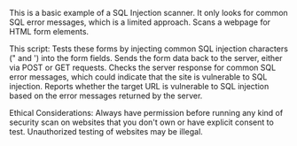 This is a basic example of a SQL Injection scanner. It only looks for common SQL error messages, which is a limited approach.
Scans a webpage for HTML form elements.

This script:
Tests these forms by injecting common SQL injection characters (" and ') into the form fields.
Sends the form data back to the server, either via POST or GET requests.
Checks the server response for common SQL error messages, which could indicate that the site is vulnerable to SQL injection.
Reports whether the target URL is vulnerable to SQL injection based on the error messages returned by the server.

Ethical Considerations: Always have permission before running any kind of security scan on websites that you don't own or have explicit consent to test. Unauthorized testing of websites may be illegal.
